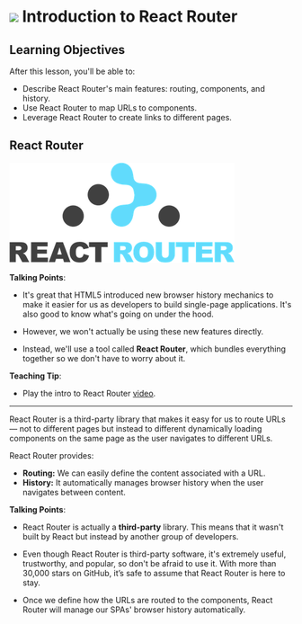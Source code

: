 # ![](https://ga-dash.s3.amazonaws.com/production/assets/logo-9f88ae6c9c3871690e33280fcf557f33.png) Introduction to React Router


## Learning Objectives
After this lesson, you'll be able to:
* Describe React Router's main features: routing, components, and history.
* Use React Router to map URLs to components.
* Leverage React Router to create links to different pages.

## React Router

![logo](assets/small-react-router-logo.png)


<aside class="notes">

**Talking Points**:

* It's great that HTML5 introduced new browser history mechanics to make it easier for us as developers to build single-page applications. It's also good to know what's going on under the hood.

* However, we won't actually be using these new features directly.

* Instead, we'll use a tool called **React Router**, which bundles everything together so we don't have to worry about it.



**Teaching Tip**:

* Play the intro to React Router [video](https://generalassembly.wistia.com/medias/tep72w77ir).

</aside>

---

React Router is a third-party library that makes it easy for us to route URLs — not to different pages but instead to different dynamically loading components on the same page as the user navigates to different URLs.

React Router provides:

* **Routing:** We can easily define the content associated with a URL.
* **History:** It automatically manages browser history when the user navigates between content.

<aside class="notes">

**Talking Points**:

* React Router is actually a **third-party** library. This means that it wasn't built by React but instead by another group of developers.

* Even though React Router is third-party software, it's extremely useful, trustworthy, and popular, so don't be afraid to use it. With more than 30,000 stars on GitHub, it’s safe to assume that React Router is here to stay.

* Once we define how the URLs are routed to the components, React Router will manage our SPAs' browser history automatically.

</aside>
